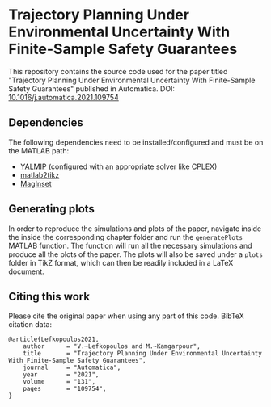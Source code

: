 
# Trajectory Planning Under Environmental Uncertainty With Finite-Sample Safety Guarantees
This repository contains the source code used for the paper titled "Trajectory Planning Under Environmental Uncertainty With Finite-Sample Safety Guarantees" published in Automatica. DOI: [10.1016/j.automatica.2021.109754](https://doi.org/10.1016/j.automatica.2021.109754)

## Dependencies
The following dependencies need to be installed/configured and must be on the MATLAB path:
- [YALMIP](https://yalmip.github.io/) (configured with an appropriate solver like [CPLEX]( https://www.ibm.com/analytics/cplex-optimizer))
- [matlab2tikz](https://github.com/matlab2tikz/matlab2tikz)
- [MagInset](https://www.mathworks.com/matlabcentral/fileexchange/49055-maginset)

## Generating plots
In order to reproduce the simulations and plots of the paper, navigate inside the inside the corresponding chapter folder and run the `generatePlots` MATLAB function. The function will run all the necessary simulations and produce all the plots of the paper. The plots will also be saved under a `plots` folder in TikZ format, which can then be readily included in a LaTeX document.

## Citing this work
Please cite the original paper when using any part of this code. BibTeX citation data:
```
@article{Lefkopoulos2021,
	author	    = "V.~Lefkopoulos and M.~Kamgarpour",
	title	    = "Trajectory Planning Under Environmental Uncertainty With Finite-Sample Safety Guarantees",
	journal     = "Automatica", 
	year	    = "2021",
	volume      = "131",
	pages       = "109754",
}
```
